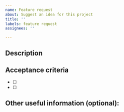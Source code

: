 ```yaml
---
name: Feature request
about: Suggest an idea for this project
title: ''
labels: feature request
assignees: ''

---
```


## Description
<!-- A few sentences describing the overall goals of the issue. -->

## Acceptance criteria

<!-- Describe here the list of acceptance criteria -->
- [ ] 
- [ ] 

## Other useful information (optional):
